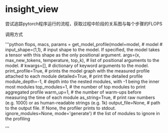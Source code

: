 # insight_view
尝试追踪pytorch程序运行的流程，获取过程中阶段的关系图与每个步骤的FLOPS


调用方式 

'''python 
flops, macs, params = get_model_profile(model=model, # model
                                    # input_shape=(1,1), # input shape to the model. If specified, the model takes a tensor with this shape as the only positional argument.
                                    args=(x, max_new_tokens, temperature, top_k), # list of positional arguments to the model.
                                    # kwargs=[], # dictionary of keyword arguments to the model.
                                    print_profile=True, # prints the model graph with the measured profile attached to each module
                                    detailed=True, # print the detailed profile
                                    module_depth=-1, # depth into the nested modules, with -1 being the inner most modules
                                    top_modules=1, # the number of top modules to print aggregated profile
                                    warm_up=1, # the number of warm-ups before measuring the time of each module
                                    as_string=True, # print raw numbers (e.g. 1000) or as human-readable strings (e.g. 1k)
                                    output_file=None, # path to the output file. If None, the profiler prints to stdout.
                                    ignore_modules=None,
                                    mode='generate') # the list of modules to ignore in the profiling


'''
